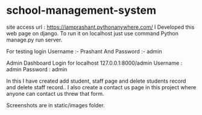 # school-management-system
site access url : https://iamprashant.pythonanywhere.com/
I Developed this web page on django.
To run it on localhost just use command 
Python manage.py run server.

For testing login Username :- Prashant
And Password :- admin


Admin Dashboard Login for localhost
127.0.0.1:8000/admin
Username : admin
Password : admin

In this I have created add student, staff page and delete students record and delete staff record..
I also create a contact us page in this project where anyone can contact us threw that form.

Screenshots are in static/images folder.

